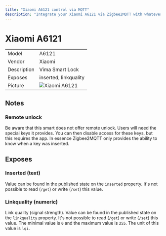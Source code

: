 ```yaml
---
title: "Xiaomi A6121 control via MQTT"
description: "Integrate your Xiaomi A6121 via Zigbee2MQTT with whatever smart home infrastructure you are using without the vendors bridge or gateway."
---
```


<!-- !!!! -->
<!-- ATTENTION: This file is auto-generated through docgen! -->
<!-- You can only edit the "## Notes"-Section. -->
<!-- !!!! -->

# Xiaomi A6121

|     |     |
|-----|-----|
| Model | A6121  |
| Vendor  | Xiaomi  |
| Description | Vima Smart Lock |
| Exposes | inserted, linkquality |
| Picture | ![Xiaomi A6121](https://psi-4ward.github.io/zigbee2mqtt.io/images/devices/A6121.jpg) |


## Notes


### Remote unlock
Be aware that this smart does not offer remote unlock. Users will need the special keys it provides. You can then disable access for these keys, but this requires the app. In essence Zigbee2MQTT only provides the ability to know when a key was inserted.



## Exposes

### Inserted (text)
Value can be found in the published state on the `inserted` property.
It's not possible to read (`/get`) or write (`/set`) this value.

### Linkquality (numeric)
Link quality (signal strength).
Value can be found in the published state on the `linkquality` property.
It's not possible to read (`/get`) or write (`/set`) this value.
The minimal value is `0` and the maximum value is `255`.
The unit of this value is `lqi`.

